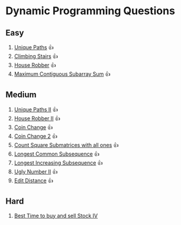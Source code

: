 # Dynamic Programming Questions

## Easy
1. [Unique Paths](https://leetcode.com/problems/unique-paths)     👍
2. [Climbing Stairs](https://leetcode.com/problems/climbing-stairs) 👍
3. [House Robber](https://leetcode.com/problems/house-robber)     👍
4. [Maximum Contiguous Subarray Sum](https://leetcode.com/problems/maximum-subarray)  👍

## Medium
1. [Unique Paths II](https://leetcode.com/problems/unique-paths-ii) 👍
2. [House Robber II](https://leetcode.com/problems/house-robber-ii) 👍
3. [Coin Change](https://leetcode.com/problems/coin-change) 👍
4. [Coin Change 2](https://leetcode.com/problems/coin-change-2) 👍
5. [Count Square Submatrices with all ones](https://leetcode.com/problems/count-square-submatrices-with-all-ones) 👍
6. [Longest Common Subsequence](https://leetcode.com/problems/longest-common-subsequence) 👍
7. [Longest Increasing Subsequence](https://leetcode.com/problems/longest-increasing-subsequence) 👍
8. [Ugly Number II](https://leetcode.com/problems/ugly-number-ii) 👍
9. [Edit Distance](https://leetcode.com/problems/edit-distance) 👍

## Hard
1. [Best Time to buy and sell Stock IV](https://leetcode.com/problems/best-time-to-buy-and-sell-stock-iv)
